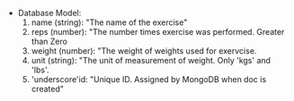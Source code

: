 - Database Model:
  1. name (string): "The name of the exercise"
  2. reps (number): "The number times exercise was performed. Greater than Zero
  3. weight (number): "The weight of weights used for exervcise.
  4. unit (string): "The unit of measurement of weight. Only 'kgs' and 'lbs'.
  5. 'underscore'id: "Unique ID. Assigned by MongoDB when doc is created"
